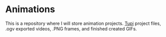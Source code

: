 # Animations
This is a repository where I will store animation projects. [Tupi](http://www.maefloresta.com/tupi/downloads) project files, .ogv exported videos, .PNG frames, and finished created GIFs. 
